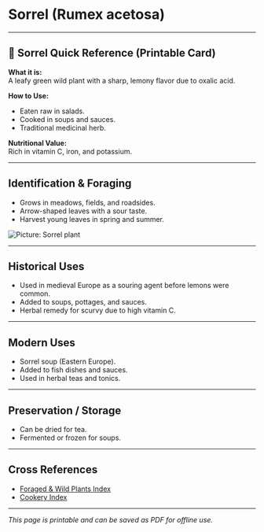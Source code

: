 # Sorrel (Rumex acetosa)

---

## 📜 Sorrel Quick Reference (Printable Card)

**What it is:**  
A leafy green wild plant with a sharp, lemony flavor due to oxalic acid.  

**How to Use:**  
- Eaten raw in salads.  
- Cooked in soups and sauces.  
- Traditional medicinal herb.  

**Nutritional Value:**  
Rich in vitamin C, iron, and potassium.  

---

## Identification & Foraging  

- Grows in meadows, fields, and roadsides.  
- Arrow-shaped leaves with a sour taste.  
- Harvest young leaves in spring and summer.  

![Picture: Sorrel plant](images/placeholder-sorrel.jpg)

---

## Historical Uses  

- Used in medieval Europe as a souring agent before lemons were common.  
- Added to soups, pottages, and sauces.  
- Herbal remedy for scurvy due to high vitamin C.  

---

## Modern Uses  

- Sorrel soup (Eastern Europe).  
- Added to fish dishes and sauces.  
- Used in herbal teas and tonics.  

---

## Preservation / Storage  

- Can be dried for tea.  
- Fermented or frozen for soups.  

---

## Cross References  

- [Foraged & Wild Plants Index](../../plants-index.md)  
- [Cookery Index](../../cookery.md)  

---

*This page is printable and can be saved as PDF for offline use.*
